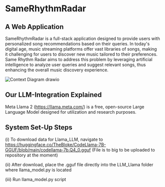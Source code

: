 # SameRhythmRadar

## A Web Application

SameRhythmRadar is a full-stack application designed to provide users with personalized song recommendations based on their queries. In today's digital age, music streaming platforms offer vast libraries of songs, making it challenging for users to discover new music tailored to their preferences. Same Rhythm Radar aims to address this problem by leveraging artificial intelligence to analyze user queries and suggest relevant songs, thus enhancing the overall music discovery experience.

![Context Diagram drawio](https://github.com/BerkleySitterson/ITSC4155_MDSp24_Group2/assets/57911814/a917a584-0e6c-4bc4-8cfb-6b01c3cf7f0a)

## Our LLM-Integration Explained

Meta Llama 2 (https://llama.meta.com/) is a free, open-source Large Language Model designed for utilization and research purposes.

## System Set-Up Steps

(i) To download data for Llama_LLM, navigate to https://huggingface.co/TheBloke/CodeLlama-7B-GGUF/blob/main/codellama-7b.Q4_0.gguf (File is to big to be uploaded to repository at the moment)

(ii) After download, place the .gguf file directly into the LLM_Llama folder where llama_model.py is located

(iii) Run llama_model.py script
